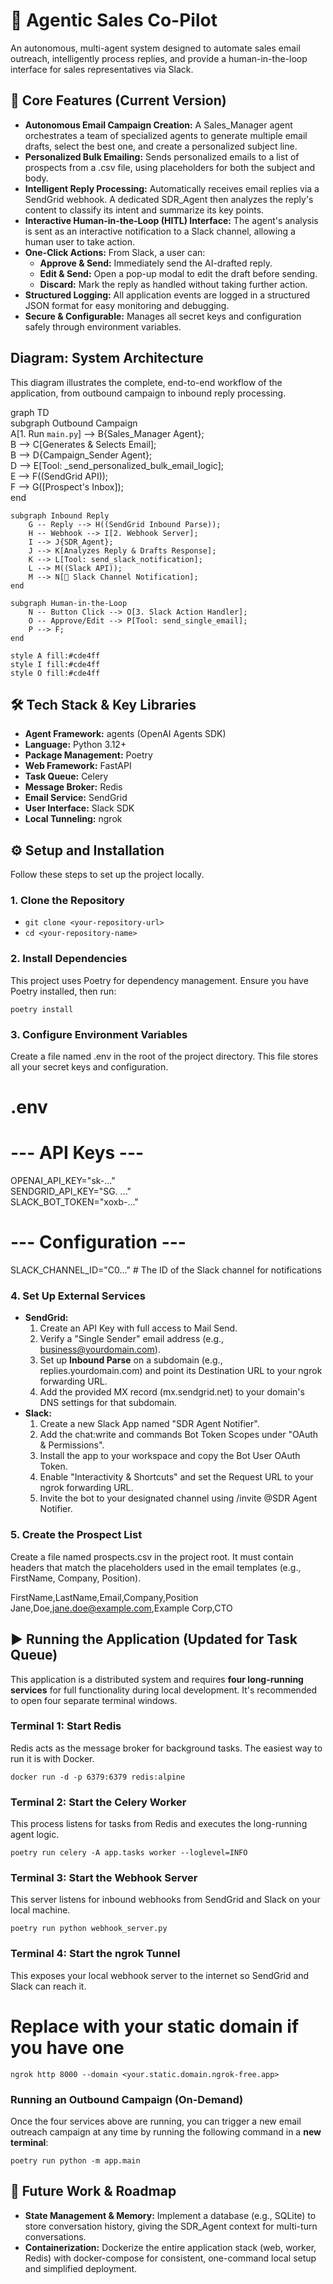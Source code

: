 # **🤖 Agentic Sales Co-Pilot**

An autonomous, multi-agent system designed to automate sales email outreach, intelligently process replies, and provide a human-in-the-loop interface for sales representatives via Slack.

## **🚀 Core Features (Current Version)**

* **Autonomous Email Campaign Creation:** A Sales_Manager agent orchestrates a team of specialized agents to generate multiple email drafts, select the best one, and create a personalized subject line.  
* **Personalized Bulk Emailing:** Sends personalized emails to a list of prospects from a .csv file, using placeholders for both the subject and body.  
* **Intelligent Reply Processing:** Automatically receives email replies via a SendGrid webhook. A dedicated SDR_Agent then analyzes the reply's content to classify its intent and summarize its key points.  
* **Interactive Human-in-the-Loop (HITL) Interface:** The agent's analysis is sent as an interactive notification to a Slack channel, allowing a human user to take action.  
* **One-Click Actions:** From Slack, a user can:  
  * **Approve & Send:** Immediately send the AI-drafted reply.  
  * **Edit & Send:** Open a pop-up modal to edit the draft before sending.  
  * **Discard:** Mark the reply as handled without taking further action.  
* **Structured Logging:** All application events are logged in a structured JSON format for easy monitoring and debugging.  
* **Secure & Configurable:** Manages all secret keys and configuration safely through environment variables.

## **Diagram: System Architecture**

This diagram illustrates the complete, end-to-end workflow of the application, from outbound campaign to inbound reply processing.

graph TD  
    subgraph Outbound Campaign  
        A[1. Run `main.py`] --> B{Sales_Manager Agent};  
        B --> C[Generates & Selects Email];  
        B --> D{Campaign_Sender Agent};  
        D --> E[Tool: _send_personalized_bulk_email_logic];  
        E --> F((SendGrid API));  
        F --> G([Prospect's Inbox]);  
    end

    subgraph Inbound Reply  
        G -- Reply --> H((SendGrid Inbound Parse));  
        H -- Webhook --> I[2. Webhook Server];  
        I --> J{SDR_Agent};  
        J --> K[Analyzes Reply & Drafts Response];  
        K --> L[Tool: send_slack_notification];  
        L --> M((Slack API));  
        M --> N[📱 Slack Channel Notification];  
    end

    subgraph Human-in-the-Loop  
        N -- Button Click --> O[3. Slack Action Handler];  
        O -- Approve/Edit --> P[Tool: send_single_email];  
        P --> F;  
    end

    style A fill:#cde4ff  
    style I fill:#cde4ff  
    style O fill:#cde4ff

## **🛠️ Tech Stack & Key Libraries**

* **Agent Framework:** agents (OpenAI Agents SDK)  
* **Language:** Python 3.12+  
* **Package Management:** Poetry  
* **Web Framework:** FastAPI  
* **Task Queue:** Celery  
* **Message Broker:** Redis  
* **Email Service:** SendGrid  
* **User Interface:** Slack SDK  
* **Local Tunneling:** ngrok

## **⚙️ Setup and Installation**

Follow these steps to set up the project locally.

### **1. Clone the Repository**

- `git clone <your-repository-url>`
- `cd <your-repository-name>`

### **2. Install Dependencies**

This project uses Poetry for dependency management. Ensure you have Poetry installed, then run:

`poetry install`

### **3. Configure Environment Variables**

Create a file named .env in the root of the project directory. This file stores all your secret keys and configuration.

# .env

# --- API Keys ---  
OPENAI_API_KEY="sk-..."  
SENDGRID_API_KEY="SG. ..."  
SLACK_BOT_TOKEN="xoxb-..."

# --- Configuration ---  
SLACK_CHANNEL_ID="C0..." # The ID of the Slack channel for notifications

### **4. Set Up External Services**

* **SendGrid:**  
  1. Create an API Key with full access to Mail Send.  
  2. Verify a "Single Sender" email address (e.g., business@yourdomain.com).  
  3. Set up **Inbound Parse** on a subdomain (e.g., replies.yourdomain.com) and point its Destination URL to your ngrok forwarding URL.  
  4. Add the provided MX record (mx.sendgrid.net) to your domain's DNS settings for that subdomain.  
* **Slack:**  
  1. Create a new Slack App named "SDR Agent Notifier".  
  2. Add the chat:write and commands Bot Token Scopes under "OAuth & Permissions".  
  3. Install the app to your workspace and copy the Bot User OAuth Token.  
  4. Enable "Interactivity & Shortcuts" and set the Request URL to your ngrok forwarding URL.  
  5. Invite the bot to your designated channel using /invite @SDR Agent Notifier.

### **5. Create the Prospect List**

Create a file named prospects.csv in the project root. It must contain headers that match the placeholders used in the email templates (e.g., FirstName, Company, Position).

FirstName,LastName,Email,Company,Position  
Jane,Doe,jane.doe@example.com,Example Corp,CTO

## **▶️ Running the Application (Updated for Task Queue)**

This application is a distributed system and requires **four long-running services** for full functionality during local development. It's recommended to open four separate terminal windows.

### **Terminal 1: Start Redis**

Redis acts as the message broker for background tasks. The easiest way to run it is with Docker.

`docker run -d -p 6379:6379 redis:alpine`

### **Terminal 2: Start the Celery Worker**

This process listens for tasks from Redis and executes the long-running agent logic.

`poetry run celery -A app.tasks worker --loglevel=INFO`

### **Terminal 3: Start the Webhook Server**

This server listens for inbound webhooks from SendGrid and Slack on your local machine.

`poetry run python webhook_server.py`

### **Terminal 4: Start the ngrok Tunnel**

This exposes your local webhook server to the internet so SendGrid and Slack can reach it.

# Replace with your static domain if you have one  
`ngrok http 8000 --domain <your.static.domain.ngrok-free.app>`

### **Running an Outbound Campaign (On-Demand)**

Once the four services above are running, you can trigger a new email outreach campaign at any time by running the following command in a **new terminal**:

`poetry run python -m app.main`

## **🔮 Future Work & Roadmap**

* **State Management & Memory:** Implement a database (e.g., SQLite) to store conversation history, giving the SDR_Agent context for multi-turn conversations.  
* **Containerization:** Dockerize the entire application stack (web, worker, Redis) with docker-compose for consistent, one-command local setup and simplified deployment.
